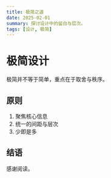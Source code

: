 ```yaml
---
title: 极简之道
date: 2025-02-01
summary: 探讨设计中的留白与层次。
tags: [设计, 极简]
---
```


# 极简设计

极简并不等于简单，重点在于取舍与秩序。

## 原则

1. 聚焦核心信息
2. 统一的间距与层次
3. 少即是多

## 结语

感谢阅读。

